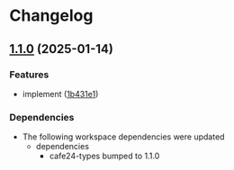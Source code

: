 # Changelog

## [1.1.0](https://github.com/01Joseph-Hwang10/cafe24.js/compare/cafe24-webhook-v1.0.0...cafe24-webhook-v1.1.0) (2025-01-14)


### Features

* implement ([1b431e1](https://github.com/01Joseph-Hwang10/cafe24.js/commit/1b431e1865c41e426dd2e8c0911fbe043785e0a1))


### Dependencies

* The following workspace dependencies were updated
  * dependencies
    * cafe24-types bumped to 1.1.0
